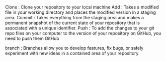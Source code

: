 Clone : Clone your repository to your local machine
Add : Takes a modified file in your working directory and places the modified version in a staging area.
Commit :  Takes everything from the staging area and makes a permanent snapshot of the current state of your repository that is associated with a unique identifier.
Push : To add the changes to your git repo files on your computer to the version of your repository on GitHub, you need to push them GitHub


branch : Branches allow you to develop features, fix bugs, or safely experiment with new ideas in a contained area of your repository.